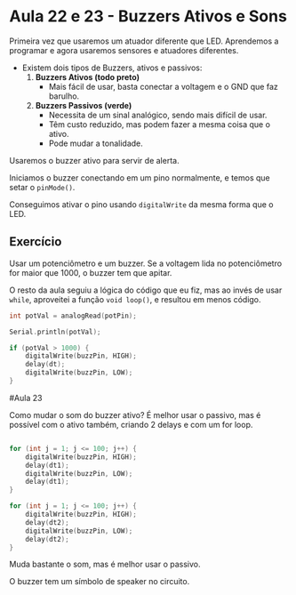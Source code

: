 # Aula 22 e 23 - Buzzers Ativos e Sons

Primeira vez que usaremos um atuador diferente que LED. Aprendemos a programar e agora usaremos sensores e atuadores diferentes.

- Existem dois tipos de Buzzers, ativos e passivos:
  1. **Buzzers Ativos (todo preto)**
      - Mais fácil de usar, basta conectar a voltagem e o GND que faz barulho.
  2. **Buzzers Passivos (verde)**
      - Necessita de um sinal analógico, sendo mais difícil de usar.
      - Têm custo reduzido, mas podem fazer a mesma coisa que o ativo.
      - Pode mudar a tonalidade.

Usaremos o buzzer ativo para servir de alerta.

Iniciamos o buzzer conectando em um pino normalmente, e temos que setar o `pinMode()`.

Conseguimos ativar o pino usando `digitalWrite` da mesma forma que o LED.

## Exercício

Usar um potenciômetro e um buzzer. Se a voltagem lida no potenciômetro for maior que 1000, o buzzer tem que apitar.

O resto da aula seguiu a lógica do código que eu fiz, mas ao invés de usar `while`, aproveitei a função `void loop()`, e resultou em menos código.

```cpp
int potVal = analogRead(potPin);

Serial.println(potVal);

if (potVal > 1000) {
    digitalWrite(buzzPin, HIGH);
    delay(dt);
    digitalWrite(buzzPin, LOW);
}
```
#Aula 23

Como mudar o som do buzzer ativo? É melhor usar o passivo, mas é possível com o ativo também, criando 2 delays e com um for loop.

```cpp

for (int j = 1; j <= 100; j++) {
    digitalWrite(buzzPin, HIGH);
    delay(dt1);
    digitalWrite(buzzPin, LOW);
    delay(dt1);
}

for (int j = 1; j <= 100; j++) {
    digitalWrite(buzzPin, HIGH);
    delay(dt2);
    digitalWrite(buzzPin, LOW);
    delay(dt2);
}
```
Muda bastante o som, mas é melhor usar o passivo.

O buzzer tem um símbolo de speaker no circuito.